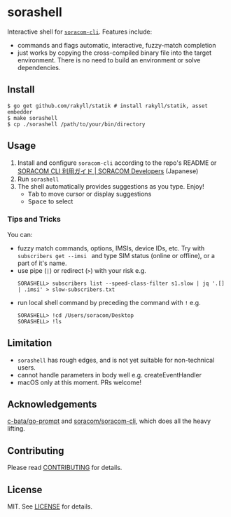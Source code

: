 # sorashell

Interactive shell for [`soracom-cli`](https://github.com/soracom/soracom-cli/). Features include:

- commands and flags automatic, interactive, fuzzy-match completion
- just works by copying the cross-compiled binary file into the target environment. There is no need to build an environment or solve dependencies.

## Install

```console
$ go get github.com/rakyll/statik # install rakyll/statik, asset embedder
$ make sorashell
$ cp ./sorashell /path/to/your/bin/directory
```

## Usage

1. Install and configure `soracom-cli` according to the repo's README or [SORACOM CLI 利用ガイド | SORACOM Developers](https://dev.soracom.io/jp/docs/cli_guide/) (Japanese)
2. Run `sorashell`
3. The shell automatically provides suggestions as you type. Enjoy!
    - <kbd>Tab</kbd> to move cursor or display suggestions
    - <kbd>Space</kbd> to select

### Tips and Tricks

You can:

- fuzzy match commands, options, IMSIs, device IDs, etc. Try with `subscribers get --imsi
` and type SIM status (online or offline), or a part of it's name. 
- use pipe (`|`) or redirect (`>`) with your risk e.g.
    ```console
    SORASHELL> subscribers list --speed-class-filter s1.slow | jq '.[] | .imsi' > slow-subscribers.txt 
    ```
- run local shell command by preceding the command with `!` e.g.
    ```console
    SORASHELL> !cd /Users/soracom/Desktop
    SORASHELL> !ls
    ```

## Limitation

- `sorashell` has rough edges, and is not yet suitable for non-technical users.
- cannot handle parameters in body well e.g. createEventHandler
- macOS only at this moment. PRs welcome!

## Acknowledgements

[c-bata/go-prompt](https://github.com/c-bata/go-prompt/) and [soracom/soracom-cli](https://github.com/soracom/soracom-cli/), which does all the heavy lifting.

## Contributing

Please read [CONTRIBUTING](CONTRIBUTING.md) for details.

## License

MIT. See [LICENSE](LICENSE) for details.
